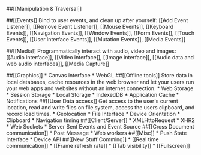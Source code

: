 ##[[Manipulation & Traversal]]

##[[Events]]
Bind to user events, and clean up after yourself: [[Add Event Listener]], [[Remove Event Listener]], [[Mouse Events]], [[Keyboard Events]], [[Navigation Events]], [[Window Events]], [[Form Events]], [[Touch Events]], [[User Interface Events]], [[Mutation Events]], [[Media Events]]

##[[Media]]
Programmatically interact with audio, video and images: [[Audio interface]], [[Video interface]], [[Image interface]], [[Audio data and web audio interfaces]], [[Media Capture]]

##[[Graphics]]
    * Canvas interface
    * WebGL
##[[Offline tools]]
Store data in local databases, cache resources in the web browser and let your users run your web apps and websites without an internet connection.
    * Web Storage
        * Session Storage
        * Local Storage
    * IndexedDB
    * Application Cache
    * Notifications
##[[User Data access]]
Get access to the user's current location, read and write files on file system, access the users clipboard, and record load times.
    * Geolocation
    * File Interface
    * Device Orientation
    * Clipboard
    * Navigation timing
##[[Client/Server]]
    * XMLHttpRequest
    * XHR2
    * Web Sockets
    * Server Sent Events and Event Source
##[[Cross Document communication]]
    * Post Message
    * Web workers
##[[Misc]]
    * Push State Interface
    * Device API
##[[New Stuff Comming]]
    * [[Real time communication]]
    * [[Frame refresh rate]]
    * [[Tab visibility]]
    * [[Fullscreen]]